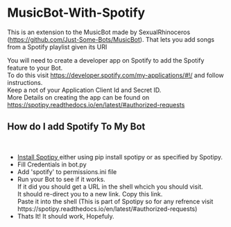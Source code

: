 # MusicBot-With-Spotify
This is an extension to the MusicBot made by SexualRhinoceros (https://github.com/Just-Some-Bots/MusicBot). That lets you add songs from a Spotify playlist given its URI

You will need to create a developer app on Spotify to add the Spotify feature to your Bot.</br>
To do this visit https://developer.spotify.com/my-applications/#!/ and follow instructions.</br>
Keep a not of your Application Client Id and Secret ID. </br>
More Details on creating the app can be found on https://spotipy.readthedocs.io/en/latest/#authorized-requests

<h2> How do I add Spotify To My Bot</h2> </br>
<ul>
<li><a href ="https://github.com/plamere/spotipy">Install Spotipy </a> either using pip install spotipy or as specified by Spotipy. </br> </li>
<li>Fill Credentials in bot.py</li>
<li>Add 'spotify' to permissions.ini file </li>
<li>Run your Bot to see if it works.<br>If it did you should get a URL in the shell whcich you should visit.<br>
It should re-direct you to a new link. Copy this link.<br>
Paste it into the shell (This is part of Spotipy so for any refrence visit https://spotipy.readthedocs.io/en/latest/#authorized-requests)
</li> 
<li> Thats It! It should work, Hopefuly.</li> 
</ul>




